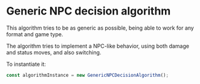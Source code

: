 # Generic NPC decision algorithm

This algorithm tries to be as generic as possible, being able to work for any format and game type.

The algorithm tries to implement a NPC-like behavior, using both damage and status moves, and also switching.

To instantiate it:

```ts
const algorithmInstance = new GenericNPCDecisionAlgorithm();
```
